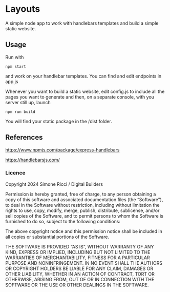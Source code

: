 # Layouts

A simple node app to work with handlebars templates and build a simple static website.

## Usage
Run with 

    npm start

and work on your handlebar templates. You can find and edit endpoints in app.js

Whenever you want to build a static website, edit config.js to include all the pages you want to generate and then, on a separate console, with you server still up, launch

    npm run build

You will find your static package in the /dist folder.

## References

https://www.npmjs.com/package/express-handlebars

https://handlebarsjs.com/

### Licence

Copyright 2024 Simone Ricci / Digital Builders 

Permission is hereby granted, free of charge, to any person obtaining a copy of this software and associated documentation files (the “Software”), to deal in the Software without restriction, including without limitation the rights to use, copy, modify, merge, publish, distribute, sublicense, and/or sell copies of the Software, and to permit persons to whom the Software is furnished to do so, subject to the following conditions:

The above copyright notice and this permission notice shall be included in all copies or substantial portions of the Software.

THE SOFTWARE IS PROVIDED “AS IS”, WITHOUT WARRANTY OF ANY KIND, EXPRESS OR IMPLIED, INCLUDING BUT NOT LIMITED TO THE WARRANTIES OF MERCHANTABILITY, FITNESS FOR A PARTICULAR PURPOSE AND NONINFRINGEMENT. IN NO EVENT SHALL THE AUTHORS OR COPYRIGHT HOLDERS BE LIABLE FOR ANY CLAIM, DAMAGES OR OTHER LIABILITY, WHETHER IN AN ACTION OF CONTRACT, TORT OR OTHERWISE, ARISING FROM, OUT OF OR IN CONNECTION WITH THE SOFTWARE OR THE USE OR OTHER DEALINGS IN THE SOFTWARE.
